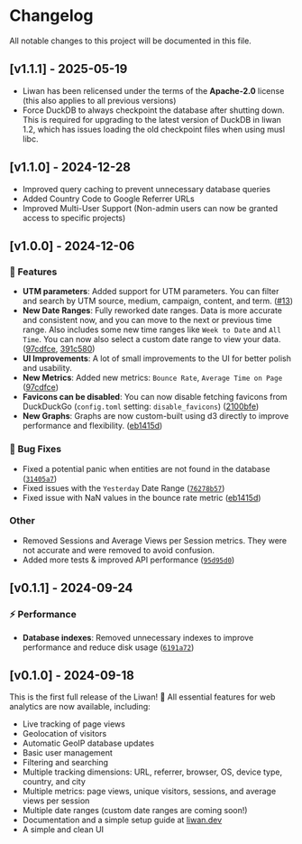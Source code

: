 # Changelog

All notable changes to this project will be documented in this file.

<!--
The format is roughly based on the output of `git-cliff` and this project adheres to [Semantic Versioning](https://semver.org/spec/v2.0.0.html).

- Types of changes
  - `⚠️ Breaking Changes`
  - `🚀 Features`
  - `🐛 Bug Fixes`
  - `📚 Documentation`
  - `⚡ Performance`
  - `🛡️ Security`

Since this is not a library, this changelog focuses on the changes that are relevant to the end-users. For a detailed list of changes, see the commit history, which adheres to [Conventional Commits](https://www.conventionalcommits.org/en/v1.0.0/). New releases are created automatically when a new tag is pushed (Commit message: chore(release): vX.X.X).
-->

## [v1.1.1] - 2025-05-19

- Liwan has been relicensed under the terms of the **Apache-2.0** license (this also applies to all previous versions)
- Force DuckDB to always checkpoint the database after shutting down. This is required for upgrading to the latest version of DuckDB in liwan 1.2, which has issues loading the old checkpoint files when using musl libc.

## [v1.1.0] - 2024-12-28

- Improved query caching to prevent unnecessary database queries
- Added Country Code to Google Referrer URLs
- Improved Multi-User Support (Non-admin users can now be granted access to specific projects)

## [v1.0.0] - 2024-12-06

### 🚀 Features

- **UTM parameters**: Added support for UTM parameters. You can filter and search by UTM source, medium, campaign, content, and term. ([#13](https://github.com/explodingcamera/liwan/pull/13))
- **New Date Ranges**: Fully reworked date ranges. Data is more accurate and consistent now, and you can move to the next or previous time range. Also includes some new time ranges like `Week to Date` and `All Time`. You can now also select a custom date range to view your data. ([97cdfce](https://github.com/explodingcamera/liwan/commit/97cdfce509ed2fd2fd74b23c73726a5e01b7b288), [391c580](https://github.com/explodingcamera/liwan/commit/391c580c926e2b4ca250e08bbe725210774d99b2))
- **UI Improvements**: A lot of small improvements to the UI for better polish and usability.
- **New Metrics**: Added new metrics: `Bounce Rate`, `Average Time on Page` ([97cdfce](https://github.com/explodingcamera/liwan/commit/97cdfce509ed2fd2fd74b23c73726a5e01b7b288))
- **Favicons can be disabled**: You can now disable fetching favicons from DuckDuckGo (`config.toml` setting: `disable_favicons`) ([2100bfe](https://github.com/explodingcamera/liwan/commit/2100bfe6ba868b59d2b383220f22b0dbf23a6712))
- **New Graphs**: Graphs are now custom-built using d3 directly to improve performance and flexibility. ([eb1415d](https://github.com/explodingcamera/liwan/commit/eb1415d6bdf6d3be9509b0b4fa743b6f112b2c0a))

### 🐛 Bug Fixes

- Fixed a potential panic when entities are not found in the database ([`31405a7`](https://github.com/explodingcamera/liwan/commit/31405a721dc5c5493098e211927281cca7816fec))
- Fixed issues with the `Yesterday` Date Range ([`76278b57`](https://github.com/explodingcamera/liwan/commit/76278b579c5fe1557bf1c184542ed6ed2aba57cd))
- Fixed issue with NaN values in the bounce rate metric ([eb1415d](https://github.com/explodingcamera/liwan/commit/eb1415d6bdf6d3be9509b0b4fa743b6f112b2c0a))

### Other

- Removed Sessions and Average Views per Session metrics. They were not accurate and were removed to avoid confusion.
- Added more tests & improved API performance ([`95d95d0`](https://github.com/explodingcamera/liwan/commit/95d95d0f4670d20a6fa4fc6a7f4b17e4b1854391))

## [v0.1.1] - 2024-09-24

### ⚡ Performance

- **Database indexes**: Removed unnecessary indexes to improve performance and reduce disk usage ([`6191a72`](https://github.com/explodingcamera/liwan/commit/6191a72f08e8659237bc6c22139bde94432f66bb))

## [v0.1.0] - 2024-09-18

This is the first full release of the Liwan! 🎉
All essential features for web analytics are now available, including:

- Live tracking of page views
- Geolocation of visitors
- Automatic GeoIP database updates
- Basic user management
- Filtering and searching
- Multiple tracking dimensions: URL, referrer, browser, OS, device type, country, and city
- Multiple metrics: page views, unique visitors, sessions, and average views per session
- Multiple date ranges (custom date ranges are coming soon!)
- Documentation and a simple setup guide at [liwan.dev](https://liwan.dev)
- A simple and clean UI
